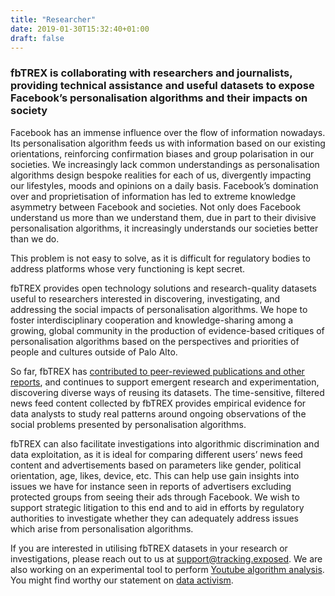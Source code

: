 ```yaml
---
title: "Researcher"
date: 2019-01-30T15:32:40+01:00
draft: false
---
```


### fbTREX is collaborating with researchers and journalists, providing technical assistance and useful datasets to expose Facebook’s personalisation algorithms and their impacts on society

Facebook has an immense influence over the flow of information nowadays. Its personalisation algorithm feeds us with information based on our existing orientations, reinforcing confirmation biases and group polarisation in our societies. We increasingly lack common understandings as personalisation algorithms design bespoke realities for each of us, divergently impacting our lifestyles, moods and opinions on a daily basis. Facebook’s domination over and proprietisation of information has led to extreme knowledge asymmetry between Facebook and societies. Not only does Facebook understand us more than we understand them, due in part to their divisive personalisation algorithms, it increasingly understands our societies better than we do.

This problem is not easy to solve, as it is difficult for regulatory bodies to address platforms whose very functioning is kept secret.

fbTREX provides open technology solutions and research-quality datasets useful to researchers interested in discovering, investigating, and addressing the social impacts of personalisation algorithms. We hope to foster interdisciplinary cooperation and knowledge-sharing among a growing, global community in the production of evidence-based critiques of personalisation algorithms based on the perspectives and priorities of people and cultures outside of Palo Alto.

So far, fbTREX has [contributed to peer-reviewed publications and other reports](https://facebook.tracking.exposed/initiatives), and continues to support emergent research and experimentation, discovering diverse ways of reusing its datasets. The time-sensitive, filtered news feed content collected by fbTREX provides empirical evidence for data analysts to study real patterns around ongoing observations of the social problems presented by personalisation algorithms.

fbTREX can also facilitate investigations into algorithmic discrimination and data exploitation, as it is ideal for comparing different users’ news feed content and advertisements based on parameters like gender, political orientation, age, likes, device, etc. This can help use gain insights into issues we have for instance seen in reports of advertisers excluding protected groups from seeing their ads through Facebook. We wish to support strategic litigation to this end and to aid in efforts by regulatory authorities to investigate whether they can adequately address issues which arise from personalisation algorithms.

If you are interested in utilising fbTREX datasets in your research or investigations, please reach out to us at support@tracking.exposed. We are also working on an experimental tool to perform [Youtube algorithm analysis](https://youtube.tracking.exposed). You might find worthy our statement on [data activism](/page/data-activism).
